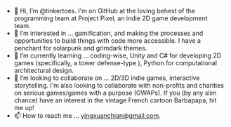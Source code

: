 - 👋 Hi, I’m @tinkertoes. I'm on GitHub at the loving behest of the programming team at Project Pixel, an indie 2D game development team.
- 👀 I’m interested in ... gamification, and making the processes and opportunities to build things with code more accessible. I have a penchant for solarpunk and grimdark themes.
- 🌱 I’m currently learning ... coding-wise, Unity and C# for developing 2D games (specifically, a tower defense-type ), Python for computational architectural design.
- 💞️ I’m looking to collaborate on ... 2D/3D indie games, interactive storytelling. I'm also looking to collaborate with non-profits and charities on serious games/games with a purpose (GWAPs). If you (by any slim chance) have an interest in the vintage French cartoon Barbapapa, hit me up! 
- 📫 How to reach me ... yingxuanchian@gmail.com.

<!---
tinkertoes/tinkertoes is a ✨ special ✨ repository because its `README.md` (this file) appears on your GitHub profile.
You can click the Preview link to take a look at your changes.
--->
